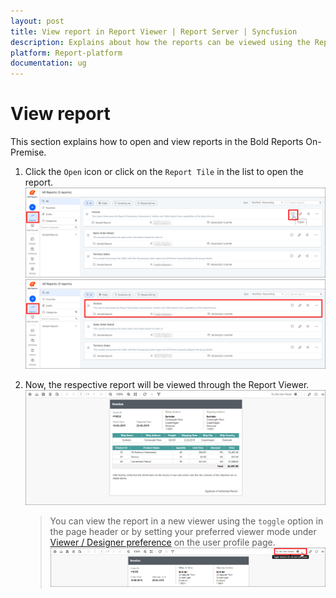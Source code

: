 ```yaml
---
layout: post
title: View report in Report Viewer | Report Server | Syncfusion
description: Explains about how the reports can be viewed using the Report Viewer directly from the Bold Reports On-Premise.
platform: Report-platform
documentation: ug
---
```


# View report

This section explains how to open and view reports in the Bold Reports On-Premise.

1. Click the `Open` icon or click on the `Report Tile` in the list to open the report.
    ![Open a report](/static/assets/on-premise/images/manage-content/manage-reports/open-report.png)
    ![Open a report](/static/assets/on-premise/images/manage-content/manage-reports/open-by-report-name.png)

2. Now, the respective report will be viewed through the Report Viewer.
    ![view report](/static/assets/on-premise/images/manage-content/manage-reports/view-report.png)

    > You can view the report in a new viewer using the `toggle` option in the page header or by setting your preferred viewer mode under [Viewer / Designer preference](./../../../../administrator-guide/user-profile/) on the user profile page.
![switching viewer](/static/assets/on-premise/images/manage-content/manage-reports/toggling-option.png)